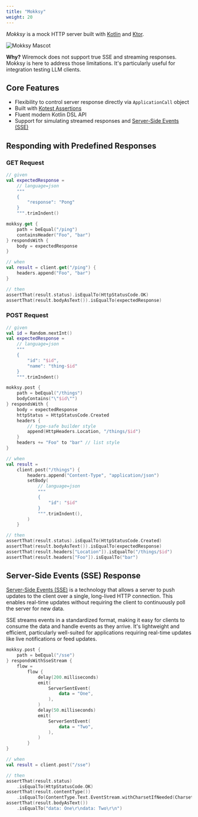 ```yaml
---
title: "Mokksy"
weight: 20
---
```


_Mokksy_ is a mock HTTP server built with [Kotlin](https://kotlinlang.org/) and [Ktor](https://ktor.io/).

![Mokksy Mascot](../../mokksy-mascot-256.png)

**Why?** Wiremock does not support true SSE and streaming responses. Mokksy is here to address those limitations. It's particularly useful for integration testing LLM clients.

## Core Features

- Flexibility to control server response directly via `ApplicationCall` object
- Built with [Kotest Assertions](https://kotest.io/docs/assertions/assertions.html)
- Fluent modern Kotlin DSL API
- Support for simulating streamed responses and [Server-Side Events (SSE)](https://html.spec.whatwg.org/multipage/server-sent-events.html)

## Responding with Predefined Responses

### GET Request

```kotlin
// given
val expectedResponse =
    // language=json
    """
    {
        "response": "Pong"
    }
    """.trimIndent()

mokksy.get {
    path = beEqual("/ping")
    containsHeader("Foo", "bar")
} respondsWith {
    body = expectedResponse
}

// when
val result = client.get("/ping") { 
    headers.append("Foo", "bar")
}

// then
assertThat(result.status).isEqualTo(HttpStatusCode.OK)
assertThat(result.bodyAsText()).isEqualTo(expectedResponse)
```

### POST Request

```kotlin
// given
val id = Random.nextInt()
val expectedResponse =
    // language=json
    """
    {
        "id": "$id",
        "name": "thing-$id"
    }
    """.trimIndent()

mokksy.post {
    path = beEqual("/things")
    bodyContains("\"$id\"")
} respondsWith {
    body = expectedResponse
    httpStatus = HttpStatusCode.Created
    headers {
        // type-safe builder style
        append(HttpHeaders.Location, "/things/$id")
    }
    headers += "Foo" to "bar" // list style
}

// when
val result =
    client.post("/things") {
        headers.append("Content-Type", "application/json")
        setBody(
            // language=json
            """
            {
                "id": "$id"
            }
            """.trimIndent(),
        )
    }

// then
assertThat(result.status).isEqualTo(HttpStatusCode.Created)
assertThat(result.bodyAsText()).isEqualTo(expectedResponse)
assertThat(result.headers["Location"]).isEqualTo("/things/$id")
assertThat(result.headers["Foo"]).isEqualTo("bar")
```

## Server-Side Events (SSE) Response

[Server-Side Events (SSE)](https://html.spec.whatwg.org/multipage/server-sent-events.html) is a technology that allows a server to push updates to the client over a single, long-lived HTTP connection. This enables real-time updates without requiring the client to continuously poll the server for new data.

SSE streams events in a standardized format, making it easy for clients to consume the data and handle events as they arrive. It's lightweight and efficient, particularly well-suited for applications requiring real-time updates like live notifications or feed updates.

```kotlin
mokksy.post {
    path = beEqual("/sse")
} respondsWithSseStream {
    flow =
        flow {
            delay(200.milliseconds)
            emit(
                ServerSentEvent(
                    data = "One",
                ),
            )
            delay(50.milliseconds)
            emit(
                ServerSentEvent(
                    data = "Two",
                ),
            )
        }
}

// when
val result = client.post("/sse")

// then
assertThat(result.status)
    .isEqualTo(HttpStatusCode.OK)
assertThat(result.contentType())
    .isEqualTo(ContentType.Text.EventStream.withCharsetIfNeeded(Charsets.UTF_8))
assertThat(result.bodyAsText())
    .isEqualTo("data: One\r\ndata: Two\r\n")
```
